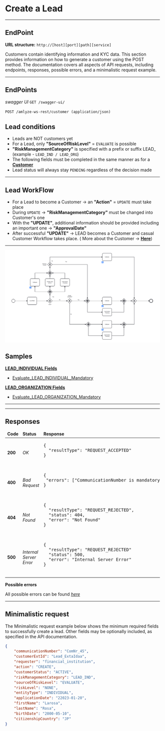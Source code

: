 # Create a Lead
---

## EndPoint

**URL structure:** `http://[host][port][path][service]`

Customers contain identifying information and KYC data. This section provides information on how to generate a customer using the POST method. The documentation covers all aspects of API requests, including endpoints, responses, possible errors, and a minimalistic request example.

------------


## EndPoints

*swagger UI* `GET /swagger-ui/`

`POST /amlyze-ws-rest/customer (application/json)`

## Lead conditions
* Leads are NOT customers yet
* For a Lead, only <b>"SourceOfRiskLevel"</b> = `EVALUATE` is possible
* <b>"RiskManagementCategory"</b> is specified with a prefix or suffix LEAD_ (example - `LEAD_IND / LEAD_ORG`)
* The following fields must be completed in the same manner as for a [<b>Customer</b>](../customer/customer.md.md)
* Lead status will always stay `PENDING` regardless of the decision made
---

## Lead WorkFlow
* For a Lead to become a Customer → an <b>"Action"</b> = `UPDATE` must take place
* During `UPDATE` → <b>"RiskManagementCategory"</b> must be changed into Customer's one
* With the <b>"UPDATE"</b>, additional information should be provided including an important one → <b>"ApprovalDate"</b>
* After successful <b>"UPDATE"</b> → LEAD becomes a Customer and casual Customer Workflow takes place.
 ( More about the Customer → [<b>Here</b>](../customer/customer.md))

 ---
 ![Alt text](./image.png)

## Samples
[<b>LEAD_INDIVIDUAL Fields</b>](INDIVIDUAL/INDIVIDUAL_Fields.md)

* [Evaluate_LEAD_INDIVIDUAL_Mandatory](INDIVIDUAL/INDIVIDUAL_Samples/evaluate_LEAD_INDIVIDUAL_Mandatory.xml) 

[<b>LEAD_ORGANIZATION Fields</b>](ORGANIZATION\ORGANIZATION_Fields.md) 
* [Evaluate_LEAD_ORGANIZATION_Mandatory](ORGANIZATION/ORGANIZATION_Samples/evaluate_LEAD_ORGANIZATION_Mandatory.xml) 

---

----------------------

## Responses

<table>
		<thead>
			<tr>
				<td><b>Code</b></td>
				<td><b>Status</b></td>
				<td><b>Response</b></td>
			</tr>
		</thead>
		<tbody>
			<tr>
				<td><b>200</b></td>
				<td><i>OK</i></td>
				<td>
					<pre>
{
  "resultType": "REQUEST_ACCEPTED"
}
                    </pre>
				</td>
			</tr>
			<tr>
				<td><b>400</b></td>
				<td><i>Bad Request</i></td>
				<td> 
                    <pre>
{
 "errors": ["CommunicationNumber is mandatory"]
}
                    </pre>
				</td>
			</tr>
				<tr>
				<td><b>404</b></td>
				<td><i>Not Found</i></td>
				<td> 
                    <pre>
{
  "resultType": "REQUEST_REJECTED",
  "status": 404,
  "error": "Not Found"
}
                    </pre>
				</td>
			</tr>
			<tr>
				<td><b>500</b></td>
				<td><i>Internal Server Error</i></td>
				<td> 
                    <pre>
{
  "resultType": "REQUEST_REJECTED"
  "status": 500,
  "error": "Internal Server Error"
}
                    </pre>
				</td>
			</tr>
		</tbody>
</table>


**Possible errors**

All possible errors can be found [*here*](cust_possible_errors.md)  


------


## Minimalistic request

The Minimalistic request example below shows the minimum required fields to successfully create a lead. Other fields may be optionally included, as specified in the API documentation.



```json
{
	"communicationNumber": "ComNr_45",
	"customerExtId": "Lead_ExtaIdaa",
	"requester": "financial_institution",
	"action": "CREATE",
	"customerStatus": "ACTIVE",
	"riskManagementCategory": "LEAD_IND",
	"sourceOfRiskLevel": "EVALUATE",
	"riskLevel": "NONE",
	"entityType": "INDIVIDUAL",
	"applicationDate": "22023-01-20",
	"firstName": "Larosa",
	"lastName": "Rosa",
	"birthDate": "2000-05-10",
	"citizenshipCountry": "JP"
}
```
